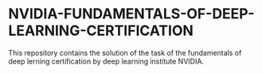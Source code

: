 # NVIDIA-FUNDAMENTALS-OF-DEEP-LEARNING-CERTIFICATION
This repository contains the solution of the task of the fundamentals of deep lerning certification by deep learning institute NVIDIA.
